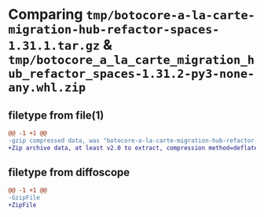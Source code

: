 # Comparing `tmp/botocore-a-la-carte-migration-hub-refactor-spaces-1.31.1.tar.gz` & `tmp/botocore_a_la_carte_migration_hub_refactor_spaces-1.31.2-py3-none-any.whl.zip`

## filetype from file(1)

```diff
@@ -1 +1 @@
-gzip compressed data, was "botocore-a-la-carte-migration-hub-refactor-spaces-1.31.1.tar", last modified: Sat Jul  8 01:42:27 2023, max compression
+Zip archive data, at least v2.0 to extract, compression method=deflate
```

## filetype from diffoscope

```diff
@@ -1 +1 @@
-GzipFile
+ZipFile
```

